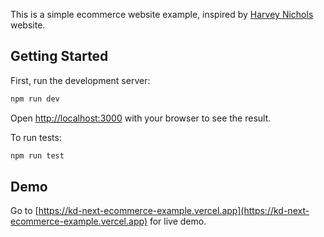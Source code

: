 This is a simple ecommerce website example, inspired by [Harvey Nichols](https://www.harveynichols.com/) website.

## Getting Started

First, run the development server:

```bash
npm run dev
```

Open [http://localhost:3000](http://localhost:3000) with your browser to see the result.

To run tests:

```bash
npm run test
```

## Demo

Go to [https://kd-next-ecommerce-example.vercel.app](https://kd-next-ecommerce-example.vercel.app) for live demo.
